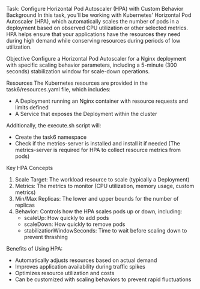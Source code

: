 Task: Configure Horizontal Pod Autoscaler (HPA) with Custom Behavior
Background
In this task, you'll be working with Kubernetes' Horizontal Pod Autoscaler (HPA), which automatically scales the number of pods in a deployment based on observed CPU utilization or other selected metrics. HPA helps ensure that your applications have the resources they need during high demand while conserving resources during periods of low utilization.

Objective
Configure a Horizontal Pod Autoscaler for a Nginx deployment with specific scaling behavior parameters, including a 5-minute (300 seconds) stabilization window for scale-down operations.

Resources
The Kubernetes resources are provided in the task6/resources.yaml file, which includes:
- A Deployment running an Nginx container with resource requests and limits defined
- A Service that exposes the Deployment within the cluster

Additionally, the execute.sh script will:
- Create the task6 namespace
- Check if the metrics-server is installed and install it if needed
  (The metrics-server is required for HPA to collect resource metrics from pods)

Key HPA Concepts
1. Scale Target: The workload resource to scale (typically a Deployment)
2. Metrics: The metrics to monitor (CPU utilization, memory usage, custom metrics)
3. Min/Max Replicas: The lower and upper bounds for the number of replicas
4. Behavior: Controls how the HPA scales pods up or down, including:
   - scaleUp: How quickly to add pods
   - scaleDown: How quickly to remove pods
   - stabilizationWindowSeconds: Time to wait before scaling down to prevent thrashing

Benefits of Using HPA:
- Automatically adjusts resources based on actual demand
- Improves application availability during traffic spikes
- Optimizes resource utilization and costs
- Can be customized with scaling behaviors to prevent rapid fluctuations
